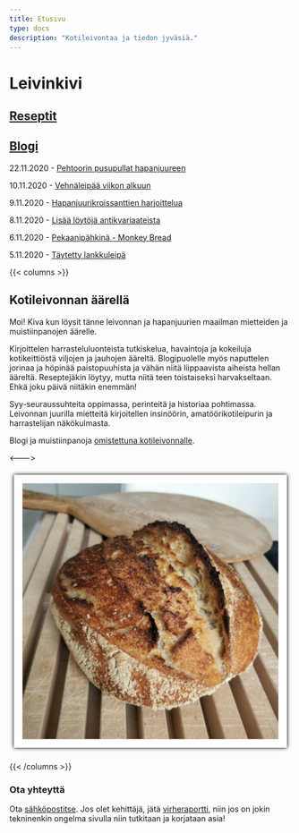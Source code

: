 ```yaml
---
title: Etusivu
type: docs
description: "Kotileivontaa ja tiedon jyväsiä."
---
```


# Leivinkivi

## [Reseptit](/tags/reseptit)

## [Blogi](/posts)

22.11.2020 - [Pehtoorin pusupullat hapanjuureen](/posts/pehtoorin-pusupullat-hapanjuureen)

10.11.2020 - [Vehnäleipää viikon alkuun](/posts/vehnäleipää-viikon-alkuun)

9.11.2020 - [Hapanjuurikroissanttien harjoittelua](/posts/hapanjuurikroissanttien-harjoittelua)

8.11.2020 - [Lisää löytöjä antikvariaateista](/posts/lisää-löytöjä-antikvariaateista)

6.11.2020 - [Pekaanipähkinä - Monkey Bread](/posts/pekaanipähkinä-monkey-bread)

5.11.2020 - [Täytetty lankkuleipä](/posts/täytetty-lankkuleipä)

{{< columns >}}

## Kotileivonnan äärellä

Moi! Kiva kun löysit tänne leivonnan ja hapanjuurien maailman
mietteiden ja muistiinpanojen äärelle.

Kirjoittelen harrasteluluonteista tutkiskelua, havaintoja ja kokeiluja
kotikeittiöstä viljojen ja jauhojen ääreltä. Blogipuolelle myös naputtelen
jorinaa ja höpinää paistopuuhista ja vähän niitä liippaavista aiheista hellan
ääreltä. Reseptejäkin löytyy, mutta niitä teen toistaiseksi harvakseltaan.
Ehkä joku päivä niitäkin enemmän!

Syy-seuraussuhteita oppimassa, perinteitä ja historiaa pohtimassa.
Leivonnan juurilla mietteitä kirjoitellen insinöörin, amatöörikotileipurin ja harrastelijan
näkökulmasta.

Blogi ja muistiinpanoja [omistettuna kotileivonnalle](/docs/info/rakkaudesta-leivontaan).

<--->

![](/etusivuleipa.png)

{{< /columns >}}

### Ota yhteyttä

Ota [sähköpostitse](mailto:tojuntu@gmail.com). Jos olet kehittäjä, jätä [virheraportti](https://github.com/leivinkivi/leivinkivi.github.io/issues), 
niin jos on jokin tekninenkin ongelma sivulla niin tutkitaan ja korjataan asia!
